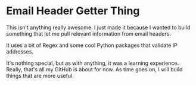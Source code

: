 # Email Header Getter Thing

This isn't anything really awesome. I just made it because I wanted to build something that let me pull relevant information from email headers.

It uses a bit of Regex and some cool Python packages that validate IP addresses.

It's nothing special, but as with anything, it was a learning experience. Really, that's all my GitHub is about for now. As time goes on, I will build things that are more useful.


